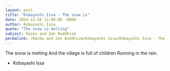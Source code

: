 ```yaml
---
layout: post
title: "Kobayashi Issa - The snow is"
date: 2024-12-28 12:00:00 -0000
author: Kobayashi Issa
quote: "The snow is melting"
subject: Haiku and Zen Buddhism
permalink: /Haiku and Zen Buddhism/Kobayashi Issa/Kobayashi Issa - The snow is
---
```


The snow is melting
And the village is full of children
Running in the rain. 


- Kobayashi Issa
